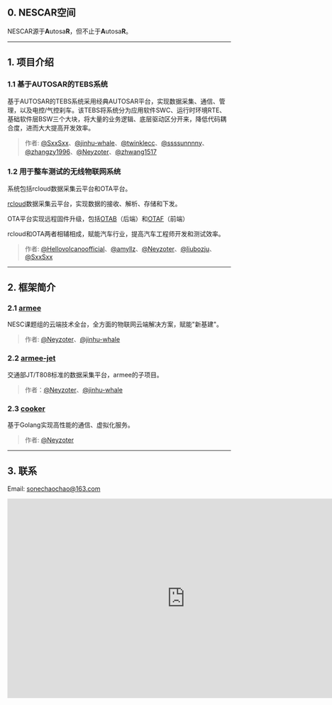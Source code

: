 ## 0. NESCAR空间
NESCAR源于**A**utosa**R**，但不止于**A**utosa**R**。

----

## 1. 项目介绍

### 1.1 基于AUTOSAR的TEBS系统
基于AUTOSAR的TEBS系统采用经典AUTOSAR平台，实现数据采集、通信、管理，以及电控/气控刹车。该TEBS将系统分为应用软件SWC、运行时环境RTE、基础软件层BSW三个大块，将大量的业务逻辑、底层驱动区分开来，降低代码耦合度，进而大大提高开发效率。

> 作者: [@SxxSxx](https://github.com/SxxSxx)、[@jinhu-whale](https://github.com/jinghu-whale)、[@twinklecc](https://github.com/twinklecc)、[@ssssunnnny](https://github.com/ssssunnnny)、[@zhangzy1996](https://github.com/zhangzy1996)、[@Neyzoter](https://github.com/Neyzoter)、[@zhwang1517](https://github.com/zhwang1517)

### 1.2 用于整车测试的无线物联网系统
系统包括rcloud数据采集云平台和OTA平台。

[rcloud](https://rcloud.nescar.icu)数据采集云平台，实现数据的接收、解析、存储和下发。

OTA平台实现远程固件升级，包括[OTAB](https://otab.nescar.icu)（后端）和[OTAF](https://otaf.nescar.icu)（前端）

rcloud和OTA两者相辅相成，赋能汽车行业，提高汽车工程师开发和测试效率。

> 作者: [@Hellovolcanoofficial](https://github.com/Hellovolcanoofficial)、[@amyllz](https://github.com/amyllz)、[@Neyzoter](https://github.com/Neyzoter)、[@liubozju](https://github.com/liubozju)、[@SxxSxx](https://github.com/SxxSxx)

----

## 2. 框架简介
### 2.1 [armee](https://armee.nescar.icu/)

NESC课题组的云端技术全台，全方面的物联网云端解决方案，赋能"新基建"。

> 作者: [@Neyzoter](https://github.com/Neyzoter)、[@jinhu-whale](https://github.com/jinghu-whale)

### 2.2 [armee-jet](https://jet.nescar.icu/)

交通部JT/T808标准的数据采集平台，armee的子项目。

> 作者：[@Neyzoter](https://github.com/Neyzoter)、[@jinhu-whale](https://github.com/jinghu-whale)

### 2.3 [cooker](https://cooker.nescar.icu/)

基于Golang实现高性能的通信、虚拟化服务。

> 作者: [@Neyzoter](https://github.com/Neyzoter)

----

## 3. 联系

Email: sonechaochao@163.com

<iframe 
    width="800" 
    height="450" 
    src="https://v.miaopai.com/iframe?scid=SvyHaHOczsp7B6ftW86oqMMz62-h5ai6~Fwp8A__"
    frameborder="0" 
    allowfullscreen>
</iframe>
